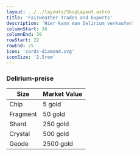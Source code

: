 ```yaml
---
layout: ../../layouts/ShopLayout.astro
title: 'Fairweather Trades and Exports'
description: 'Hier kann man Delirium verkaufen'
columnStart: 26
columnEnd: 30
rowStart: 22
rowEnd: 25
icon: 'cards-diamond.svg'
iconSize: '2.5rem'
---
```


### Delirium-preise
| Size            | Market Value |
|-----------------|--------------|
| Chip            | 5 gold       |
| Fragment        | 50 gold      | 
| Shard           | 250 gold     |
| Crystal         | 500 gold     |
| Geode           | 2500 gold    |
